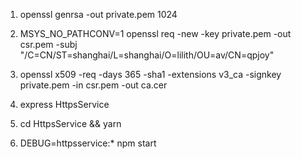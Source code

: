 1. openssl genrsa -out private.pem 1024
2. MSYS_NO_PATHCONV=1 openssl req -new -key private.pem -out csr.pem -subj "/C=CN/ST=shanghai/L=shanghai/O=lilith/OU=av/CN=qpjoy"
3. openssl x509 -req -days 365 -sha1 -extensions v3_ca -signkey \
   private.pem -in csr.pem -out ca.cer

4. express HttpsService
5. cd HttpsService && yarn
6. DEBUG=httpsservice:\* npm start
